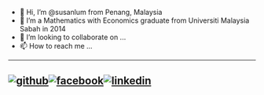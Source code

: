 - 👋 Hi, I’m @susanlum from Penang, Malaysia
- 🌱 I’m a Mathematics with Economics graduate from Universiti Malaysia Sabah in 2014
- 💞️ I’m looking to collaborate on ...
- 📫 How to reach me ...





---
[![github](https://cloud.githubusercontent.com/assets/17016297/18839843/0e06a67a-83d2-11e6-993a-b35a182500e0.png)][1][![facebook](https://cloud.githubusercontent.com/assets/17016297/18839836/0a06deb4-83d2-11e6-8078-1d0974af0f63.png)][2][![linkedin](https://cloud.githubusercontent.com/assets/17016297/18839848/0fc7e74e-83d2-11e6-8c6a-277fc9d6e067.png)][3]
---

[1]: http://www.github.com/susanlum
[2]: https://www.linkedin.com/in/lum-poh-poh-susan-04012183/
[3]: https://www.facebook.com/your_contact_info


